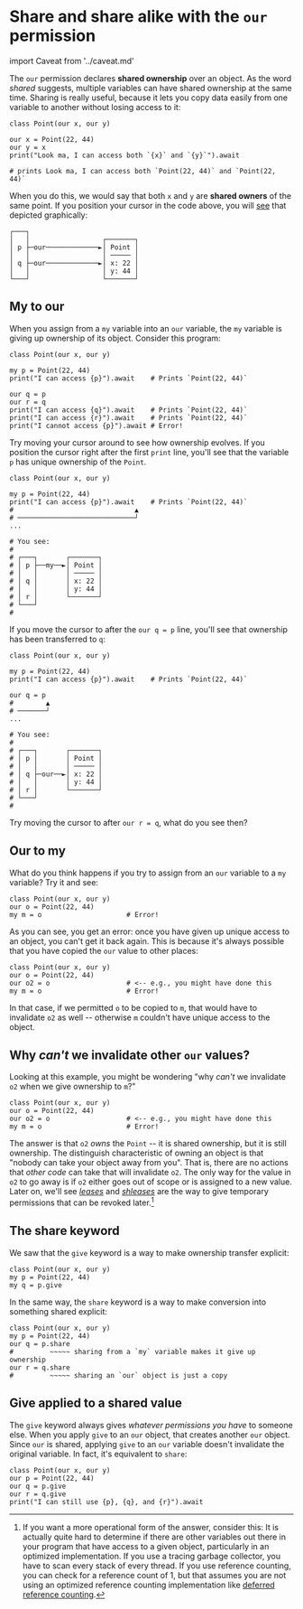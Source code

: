 # Share and share alike with the `our` permission

import Caveat from '../caveat.md'

<Caveat/>

The `our` permission declares **shared ownership** over an object. As the word *shared* suggests, multiple variables can have shared ownership at the same time. Sharing is really useful, because it lets you copy data easily from one variable to another without losing access to it:

```
class Point(our x, our y)

our x = Point(22, 44)
our y = x
print("Look ma, I can access both `{x}` and `{y}`").await

# prints Look ma, I can access both `Point(22, 44)` and `Point(22, 44)`
```

When you do this, we would say that both `x` and `y` are **shared owners** of the same point. If you position your cursor in the code above, you will [see](https://asciiflow.com/#/share/eJyrVspLzE1VssorzcnRUcpJrEwtUrJSqo5RqohRsrK0MNOJUaoEsowsDYGsktSKEiAnRunRlD3IKCYmD0gqKChASDSAphiLxgKomtxKPGrR0bRdIK0B%2BZl5JQrEuAHdHUiaCvG5kbAbKqwUjIyIc0OllYKJCUIpintICjilWqVaANIL5SU%3D) that depicted graphically:

```
┌───┐
│   │                  ┌───────┐
│ p ├─our─────────────►│ Point │
│   │                  │ ───── │
│ q ├─our─────────────►│ x: 22 │
│   │                  │ y: 44 │
└───┘                  └───────┘
```

## My to our

When you assign from a `my` variable into an `our` variable, the `my` variable is giving up ownership of its object. Consider this program:

```
class Point(our x, our y)

my p = Point(22, 44)
print("I can access {p}").await    # Prints `Point(22, 44)`

our q = p
our r = q
print("I can access {q}").await    # Prints `Point(22, 44)`
print("I can access {r}").await    # Prints `Point(22, 44)`
print("I cannot access {p}").await # Error!
```

Try moving your cursor around to see how ownership evolves. If you position the cursor right after the first `print` line, you'll see that the variable `p` has unique ownership of the `Point`.

```
class Point(our x, our y)

my p = Point(22, 44)
print("I can access {p}").await    # Prints `Point(22, 44)`
#                              ▲
# ─────────────────────────────┘
...

# You see:
# 
# ┌───┐       ┌───────┐
# │ p ├──my──►│ Point │
# │   │       │ ───── │
# │ q │       │ x: 22 │
# │   │       │ y: 44 │             
# │ r │       └───────┘
# └───┘       
#             
```

If you move the cursor to after the `our q = p` line, you'll see that ownership has been transferred to `q`:

```
class Point(our x, our y)

my p = Point(22, 44)
print("I can access {p}").await    # Prints `Point(22, 44)`

our q = p
#        ▲
# ───────┘
...

# You see:
# 
# ┌───┐       ┌───────┐
# │ p │       │ Point │
# │   │       │ ───── │
# │ q ├─our──►│ x: 22 │
# │   │       │ y: 44 │             
# │ r │       └───────┘
# └───┘       
#             
```

Try moving the cursor to after `our r = q`, what do you see then?

## Our to my

What do you think happens if you try to assign from an `our` variable to a `my` variable? Try it and see:

```
class Point(our x, our y)
our o = Point(22, 44)
my m = o                     # Error!
```

As you can see, you get an error: once you have given up unique access to an object, you can't get it back again. This is because it's always possible that you have copied the `our` value to other places:

```
class Point(our x, our y)
our o = Point(22, 44)
our o2 = o                   # <-- e.g., you might have done this
my m = o                     # Error!
```

In that case, if we permitted `o` to be copied to `m`, that would have to invalidate `o2` as well -- otherwise `m` couldn't have unique access to the object.

## Why *can't* we invalidate other `our` values?

Looking at this example, you might be wondering "why *can't* we invalidate `o2` when we give ownership to `m`?"

```
class Point(our x, our y)
our o = Point(22, 44)
our o2 = o                   # <-- e.g., you might have done this
my m = o                     # Error!
```

The answer is that `o2` *owns* the `Point` -- it is shared ownership, but it is still ownership. The distinguish characteristic of owning an object is that "nobody can take your object away from you". That is, there are no actions that *other code* can take that will invalidate `o2`. The only way for the value in `o2` to go away is if `o2` either goes out of scope or is assigned to a new value. Later on, we'll see [*leases*](./lease.md) and [*shleases*](./shlease.md) are the way to give temporary permissions that can be revoked later.[^gc]

[^gc]: If you want a more operational form of the answer, consider this: It is actually quite hard to determine if there are other variables out there in your program that have access to a given object, particularly in an optimized implementation. If you use a tracing garbage collector, you have to scan every stack of every thread. If you use reference counting, you can check for a reference count of 1, but that assumes you are not using an optimized reference counting implementation like [deferred reference counting](https://dl.acm.org/doi/10.1145/185009.185016).

## The share keyword

We saw that the `give` keyword is a way to make ownership transfer explicit:

```
class Point(our x, our y)
my p = Point(22, 44)
my q = p.give
```

In the same way, the `share` keyword is a way to make conversion into something shared explicit:

```
class Point(our x, our y)
my p = Point(22, 44)
our q = p.share
#         ~~~~~ sharing from a `my` variable makes it give up ownership
our r = q.share
#         ~~~~~ sharing an `our` object is just a copy
```

## Give applied to a shared value

The `give` keyword always gives *whatever permissions you have* to someone else. When you apply `give` to an `our` object, that creates another `our` object. Since `our` is shared, applying `give` to an `our` variable doesn't invalidate the original variable. In fact, it's equivalent to `share`:

```
class Point(our x, our y)
our p = Point(22, 44)
our q = p.give
our r = q.give
print("I can still use {p}, {q}, and {r}").await
```
